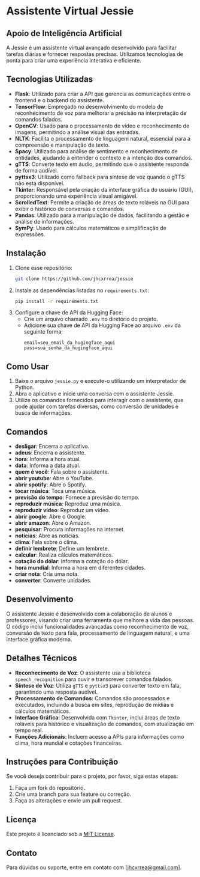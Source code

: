 # **Assistente Virtual Jessie**

## **Apoio de Inteligência Artificial**

A Jessie é um assistente virtual avançado desenvolvido para facilitar tarefas diárias e fornecer respostas precisas. Utilizamos tecnologias de ponta para criar uma experiência interativa e eficiente.

## **Tecnologias Utilizadas**

- **Flask**: Utilizado para criar a API que gerencia as comunicações entre o frontend e o backend do assistente.
- **TensorFlow**: Empregado no desenvolvimento do modelo de reconhecimento de voz para melhorar a precisão na interpretação de comandos falados.
- **OpenCV**: Usado para o processamento de vídeo e reconhecimento de imagens, permitindo a análise visual das entradas.
- **NLTK**: Facilita o processamento de linguagem natural, essencial para a compreensão e manipulação de texto.
- **Spacy**: Utilizado para análise de sentimento e reconhecimento de entidades, ajudando a entender o contexto e a intenção dos comandos.
- **gTTS**: Converte texto em áudio, permitindo que o assistente responda de forma audível.
- **pyttsx3**: Utilizado como fallback para síntese de voz quando o gTTS não está disponível.
- **Tkinter**: Responsável pela criação da interface gráfica do usuário (GUI), proporcionando uma experiência visual amigável.
- **ScrolledText**: Permite a criação de áreas de texto roláveis na GUI para exibir o histórico de conversas e comandos.
- **Pandas**: Utilizado para a manipulação de dados, facilitando a gestão e análise de informações.
- **SymPy**: Usado para cálculos matemáticos e simplificação de expressões.

## **Instalação**
1. Clone esse repositório:
    ```bash
    git clone https://github.com/jhcxrrea/jessie
    ```
2. Instale as dependências listadas no `requirements.txt`:
    ```bash
    pip install -r requirements.txt
    ```
3. Configure a chave de API da Hugging Face:
   - Crie um arquivo chamado `.env` no diretório do projeto.
   - Adicione sua chave de API da Hugging Face ao arquivo `.env` da seguinte forma:
     ```
     email=seu_email_da_hugingface_aqui
     pass=sua_senha_da_hugingface_aqui
     ```

## **Como Usar**
1. Baixe o arquivo `jessie.py` e execute-o utilizando um interpretador de Python.
2. Abra o aplicativo e inicie uma conversa com o assistente Jessie.
3. Utilize os comandos fornecidos para interagir com o assistente, que pode ajudar com tarefas diversas, como conversão de unidades e busca de informações.

## **Comandos**

- **desligar**: Encerra o aplicativo.
- **adeus**: Encerra o assistente.
- **hora**: Informa a hora atual.
- **data**: Informa a data atual.
- **quem é você**: Fala sobre o assistente.
- **abrir youtube**: Abre o YouTube.
- **abrir spotify**: Abre o Spotify.
- **tocar música**: Toca uma música.
- **previsão do tempo**: Fornece a previsão do tempo.
- **reproduzir música**: Reproduz uma música.
- **reproduzir vídeo**: Reproduz um vídeo.
- **abrir google**: Abre o Google.
- **abrir amazon**: Abre o Amazon.
- **pesquisar**: Procura informações na internet.
- **notícias**: Abre as notícias.
- **clima**: Fala sobre o clima.
- **definir lembrete**: Define um lembrete.
- **calcular**: Realiza cálculos matemáticos.
- **cotação do dólar**: Informa a cotação do dólar.
- **hora mundial**: Informa a hora em diferentes cidades.
- **criar nota**: Cria uma nota.
- **converter**: Converte unidades.

## **Desenvolvimento**

O assistente Jessie é desenvolvido com a colaboração de alunos e professores, visando criar uma ferramenta que melhore a vida das pessoas. O código inclui funcionalidades avançadas como reconhecimento de voz, conversão de texto para fala, processamento de linguagem natural, e uma interface gráfica moderna.

## **Detalhes Técnicos**

- **Reconhecimento de Voz**: O assistente usa a biblioteca `speech_recognition` para ouvir e transcrever comandos falados.
- **Síntese de Voz**: Utiliza `gTTS` e `pyttsx3` para converter texto em fala, garantindo uma resposta audível.
- **Processamento de Comandos**: Comandos são processados e executados, incluindo a busca em sites, reprodução de mídias e cálculos matemáticos.
- **Interface Gráfica**: Desenvolvida com `Tkinter`, inclui áreas de texto roláveis para histórico e visualização de comandos, com atualização em tempo real.
- **Funções Adicionais**: Incluem acesso a APIs para informações como clima, hora mundial e cotações financeiras.

## **Instruções para Contribuição**

Se você deseja contribuir para o projeto, por favor, siga estas etapas:

1. Faça um fork do repositório.
2. Crie uma branch para sua feature ou correção.
3. Faça as alterações e envie um pull request.

## **Licença**

Este projeto é licenciado sob a [MIT License](LICENSE).

## **Contato**

Para dúvidas ou suporte, entre em contato com [jhcxrrea@gmail.com].
